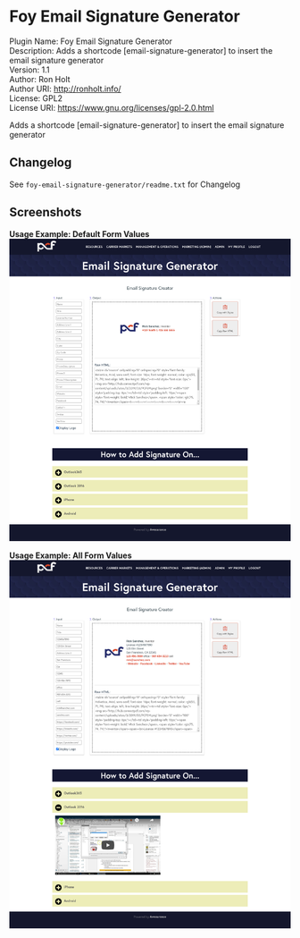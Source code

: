 # Foy Email Signature Generator #
Plugin Name: Foy Email Signature Generator  
Description: Adds a shortcode [email-signature-generator] to insert the email signature generator  
Version:     1.1  
Author:      Ron Holt  
Author URI:  http://ronholt.info/  
License:     GPL2  
License URI: https://www.gnu.org/licenses/gpl-2.0.html  

Adds a shortcode [email-signature-generator] to insert the email signature generator

## Changelog ##
See `foy-email-signature-generator/readme.txt` for Changelog 

## Screenshots ##
**Usage Example: Default Form Values**
![Usage Example: Default Form Values](https://raw.githubusercontent.com/GitarMan/foy-email-signature-generator-wp-plugin/master/screencapture-email-signature-generator-1.png "Usage Example: Default Form Values")

**Usage Example: All Form Values**
![Usage Example: All Form Values](https://raw.githubusercontent.com/GitarMan/foy-email-signature-generator-wp-plugin/master/screencapture-email-signature-generator-2.png "Usage Example: All Form Values")
